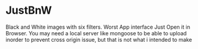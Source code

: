 JustBnW
=======

Black and White images with six filters. Worst App interface
Just Open it in Browser.
You may need a local server like mongoose to be able to upload inorder to prevent cross origin issue, but that
is not what i intended to make
